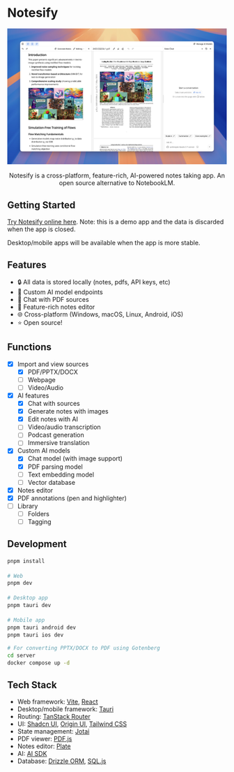 # Notesify

![Notesify](public/demo.jpg?raw=true)

<div align="center">
Notesify is a cross-platform, feature-rich, AI-powered notes taking app. An open source alternative to NotebookLM.
</div>

## Getting Started

[Try Notesify online here](https://notesify.ai). Note: this is a demo app and the data is discarded when the app is closed.

Desktop/mobile apps will be available when the app is more stable.

## Features

- 🔒 All data is stored locally (notes, pdfs, API keys, etc)
- 🚀 Custom AI model endpoints
- 💬 Chat with PDF sources
- 📝 Feature-rich notes editor
- 🌐 Cross-platform (Windows, macOS, Linux, Android, iOS)
- ⭐ Open source!

## Functions

- [x] Import and view sources
  - [x] PDF/PPTX/DOCX
  - [ ] Webpage
  - [ ] Video/Audio
- [x] AI features
  - [x] Chat with sources
  - [x] Generate notes with images
  - [x] Edit notes with AI
  - [ ] Video/audio transcription
  - [ ] Podcast generation
  - [ ] Immersive translation
- [x] Custom AI models
  - [x] Chat model (with image support)
  - [x] PDF parsing model
  - [ ] Text embedding model
  - [ ] Vector database
- [x] Notes editor
- [x] PDF annotations (pen and highlighter)
- [ ] Library
  - [ ] Folders
  - [ ] Tagging

## Development

```bash
pnpm install

# Web
pnpm dev

# Desktop app
pnpm tauri dev

# Mobile app
pnpm tauri android dev
pnpm tauri ios dev
```

```bash
# For converting PPTX/DOCX to PDF using Gotenberg
cd server
docker compose up -d
```

## Tech Stack

- Web framework: [Vite](https://vitejs.dev), [React](https://react.dev)
- Desktop/mobile framework: [Tauri](https://tauri.app)
- Routing: [TanStack Router](https://tanstack.com/router)
- UI: [Shadcn UI](https://ui.shadcn.com), [Origin UI](https://originui.com), [Tailwind CSS](https://tailwindcss.com)
- State management: [Jotai](https://jotai.org)
- PDF viewer: [PDF.js](https://mozilla.github.io/pdf.js/)
- Notes editor: [Plate](https://platejs.org/)
- AI: [AI SDK](https://sdk.vercel.ai/)
- Database: [Drizzle ORM](https://orm.drizzle.team/), [SQL.js](https://sql.js.org)
